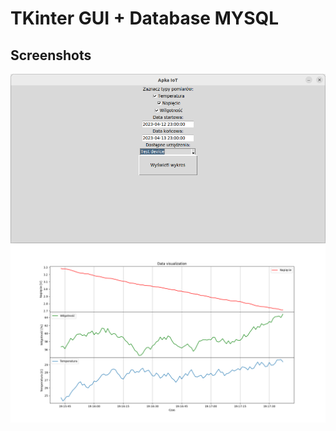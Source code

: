 # TKinter GUI + Database MYSQL

## Screenshots
<img src="screenshots/app.png" alt="main window">
<img src="screenshots/charts.png" alt="charts">